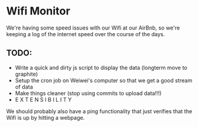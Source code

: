 # Wifi Monitor

We're having some speed issues with our Wifi at our AirBnb, so we're keeping
a log of the internet speed over the course of the days.

## TODO:
 * Write a quick and dirty js script to display the data (longterm move to graphite)
 * Setup the cron job on Weiwei's computer so that we get a good stream of data
 * Make things cleaner (stop using commits to upload data!!!)
 * E X T E N S I B I L I T Y

We should probably also have a ping functionality that just verifies that the Wifi is up by hitting a webpage.
